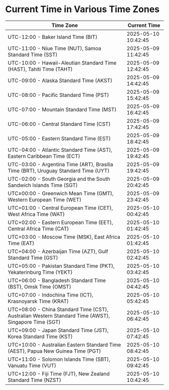 # Current Time in Various Time Zones

| Time Zone | Current Time |
|-----------|--------------|
| UTC-12:00 - Baker Island Time (BIT) | 2025-05-10 10:42:45 |
| UTC-11:00 - Niue Time (NUT), Samoa Standard Time (SST) | 2025-05-09 11:42:45 |
| UTC-10:00 - Hawaii-Aleutian Standard Time (HAST), Tahiti Time (TAHT) | 2025-05-09 12:42:45 |
| UTC-09:00 - Alaska Standard Time (AKST) | 2025-05-09 14:42:45 |
| UTC-08:00 - Pacific Standard Time (PST) | 2025-05-09 15:42:45 |
| UTC-07:00 - Mountain Standard Time (MST) | 2025-05-09 16:42:45 |
| UTC-06:00 - Central Standard Time (CST) | 2025-05-09 17:42:45 |
| UTC-05:00 - Eastern Standard Time (EST) | 2025-05-09 18:42:45 |
| UTC-04:00 - Atlantic Standard Time (AST), Eastern Caribbean Time (ECT) | 2025-05-09 19:42:45 |
| UTC-03:00 - Argentina Time (ART), Brasília Time (BRT), Uruguay Standard Time (UYT) | 2025-05-09 19:42:45 |
| UTC-02:00 - South Georgia and the South Sandwich Islands Time (SGT) | 2025-05-09 20:42:45 |
| UTC±00:00 - Greenwich Mean Time (GMT), Western European Time (WET) | 2025-05-09 23:42:45 |
| UTC+01:00 - Central European Time (CET), West Africa Time (WAT) | 2025-05-10 00:42:45 |
| UTC+02:00 - Eastern European Time (EET), Central Africa Time (CAT) | 2025-05-10 01:42:45 |
| UTC+03:00 - Moscow Time (MSK), East Africa Time (EAT) | 2025-05-10 01:42:45 |
| UTC+04:00 - Azerbaijan Time (AZT), Gulf Standard Time (GST) | 2025-05-10 02:42:45 |
| UTC+05:00 - Pakistan Standard Time (PKT), Yekaterinburg Time (YEKT) | 2025-05-10 03:42:45 |
| UTC+06:00 - Bangladesh Standard Time (BST), Omsk Time (OMST) | 2025-05-10 04:42:45 |
| UTC+07:00 - Indochina Time (ICT), Krasnoyarsk Time (KRAT) | 2025-05-10 05:42:45 |
| UTC+08:00 - China Standard Time (CST), Australian Western Standard Time (AWST), Singapore Time (SGT) | 2025-05-10 06:42:45 |
| UTC+09:00 - Japan Standard Time (JST), Korea Standard Time (KST) | 2025-05-10 07:42:45 |
| UTC+10:00 - Australian Eastern Standard Time (AEST), Papua New Guinea Time (PGT) | 2025-05-10 08:42:45 |
| UTC+11:00 - Solomon Islands Time (SBT), Vanuatu Time (VUT) | 2025-05-10 09:42:45 |
| UTC+12:00 - Fiji Time (FJT), New Zealand Standard Time (NZST) | 2025-05-10 10:42:45 |
